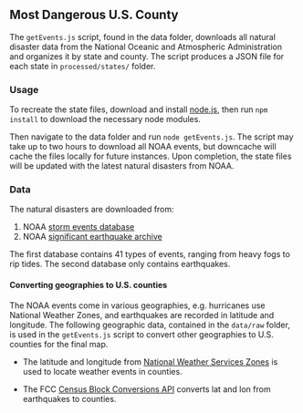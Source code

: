 ## Most Dangerous U.S. County

The `getEvents.js` script, found in the data folder, downloads all natural disaster data from the National Oceanic and Atmospheric Administration and organizes it by state and county. The script produces a JSON file for each state in `processed/states/` folder. 

### Usage

To recreate the state files, download and install [node.js](https://nodejs.org/), then run `npm install` to download the necessary node modules.

Then navigate to the data folder and run `node getEvents.js`. The script may take up to two hours to download all NOAA events, but downcache will cache the files locally for future instances. Upon completion, the state files will be updated with the latest natural disasters from NOAA.

### Data

The natural disasters are downloaded from:

1. NOAA [storm events database](https://www.ncdc.noaa.gov/stormevents/choosedates.jsp?statefips=-999%2CALL) 
2. NOAA [significant earthquake archive](http://www.ngdc.noaa.gov/nndc/struts/form?t=101650&s=1&d=1) 

The first database contains 41 types of events, ranging from heavy fogs to rip tides. The second database only contains earthquakes. 

#### Converting geographies to U.S. counties

The NOAA events come in various geographies, e.g. hurricanes use National Weather Zones, and earthquakes are recorded in latitude and longitude. The following geographic data, contained in the `data/raw` folder, is used in the `getEvents.js` script to convert other geographies to U.S. counties for the final map. 

- The latitude and longitude from [National Weather Services Zones](http://www.aprs-is.net/WX/Default.aspx) is used to locate weather events in counties.

- The FCC [Census Block Conversions API](https://www.fcc.gov/developers/census-block-conversions-api) converts lat and lon from earthquakes to counties. 
